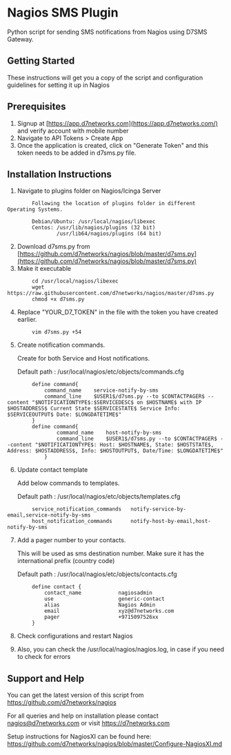 # Nagios SMS Plugin

Python script for sending SMS notifications from Nagios using D7SMS Gateway.

## Getting Started
These instructions will get you a copy of the script and configuration guidelines for setting it up in Nagios

## Prerequisites

1. Signup at [https://app.d7networks.com](https://app.d7networks.com/) and  verify account with mobile number
2. Navigate to API Tokens > Create App
3. Once the application is created, click on "Generate Token" and this token needs to be added in d7sms.py file. 

## Installation Instructions
1. Navigate to plugins folder on Nagios/Icinga Server
```
        Following the location of plugins folder in different Operating Systems. 

        Debian/Ubuntu: /usr/local/nagios/libexec
        Centos: /usr/lib/nagios/plugins (32 bit)
                /usr/lib64/nagios/plugins (64 bit)
```
2. Download d7sms.py from [https://github.com/d7networks/nagios/blob/master/d7sms.py](https://github.com/d7networks/nagios/blob/master/d7sms.py)
3. Make it executable
```
        cd /usr/local/nagios/libexec
        wget https://raw.githubusercontent.com/d7networks/nagios/master/d7sms.py
        chmod +x d7sms.py
```
4. Replace "YOUR_D7_TOKEN" in the file with the token you have created earlier. 
```
        vim d7sms.py +54
```

5. Create notification commands.
    
    Create for both Service and Host notifications. 

    Default path : /usr/local/nagios/etc/objects/commands.cfg
```
        define command{
            command_name    service-notify-by-sms
            command_line    $USER1$/d7sms.py --to $CONTACTPAGER$ --content "$NOTIFICATIONTYPE$:$SERVICEDESC$ on $HOSTNAME$ with IP $HOSTADDRESS$ Current State $SERVICESTATE$ Service Info: $SERVICEOUTPUT$ Date: $LONGDATETIME$"
        }
        define command{
                command_name    host-notify-by-sms
                command_line    $USER1$/d7sms.py --to $CONTACTPAGER$ --content "$NOTIFICATIONTYPE$: Host: $HOSTNAME$, State: $HOSTSTATE$, Address: $HOSTADDRESS$, Info: $HOSTOUTPUT$, Date/Time: $LONGDATETIME$"
            }
```


6. Update contact template 

    Add below commands to templates. 
    
    Default path : /usr/local/nagios/etc/objects/templates.cfg
```
        service_notification_commands   notify-service-by-email,service-notify-by-sms
        host_notification_commands      notify-host-by-email,host-notify-by-sms
```

7. Add a pager number to your contacts. 
        
    This will be used as sms destination number. Make sure it has the international prefix (country code)
    
    Default path : /usr/local/nagios/etc/objects/contacts.cfg

```
        define contact {
            contact_name            nagiosadmin
            use                     generic-contact
            alias                   Nagios Admin
            email                   xyz@d7networks.com
            pager                   +9715097526xx
        }
```

8. Check configurations and restart Nagios

9. Also, you can check the /usr/local/nagios/nagios.log, in case if you need to check for errors

## Support and Help

You can get the latest version of this script from https://github.com/d7networks/nagios 

For all queries and help on installation please contact nagios@d7networks.com or visit https://d7networks.com

Setup instructions for NagiosXI can be found here: https://github.com/d7networks/nagios/blob/master/Configure-NagiosXI.md
